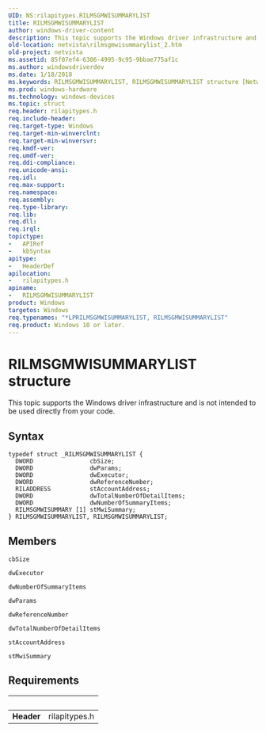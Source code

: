 ```yaml
---
UID: NS:rilapitypes.RILMSGMWISUMMARYLIST
title: RILMSGMWISUMMARYLIST
author: windows-driver-content
description: This topic supports the Windows driver infrastructure and is not intended to be used directly from your code.
old-location: netvista\rilmsgmwisummarylist_2.htm
old-project: netvista
ms.assetid: 85f07ef4-6306-4995-9c95-9bbae775af1c
ms.author: windowsdriverdev
ms.date: 1/18/2018
ms.keywords: RILMSGMWISUMMARYLIST, RILMSGMWISUMMARYLIST structure [Network Drivers Starting with Windows Vista], netvista.rilmsgmwisummarylist_2, *LPRILMSGMWISUMMARYLIST, rilapitypes/RILMSGMWISUMMARYLIST
ms.prod: windows-hardware
ms.technology: windows-devices
ms.topic: struct
req.header: rilapitypes.h
req.include-header: 
req.target-type: Windows
req.target-min-winverclnt: 
req.target-min-winversvr: 
req.kmdf-ver: 
req.umdf-ver: 
req.ddi-compliance: 
req.unicode-ansi: 
req.idl: 
req.max-support: 
req.namespace: 
req.assembly: 
req.type-library: 
req.lib: 
req.dll: 
req.irql: 
topictype:
-	APIRef
-	kbSyntax
apitype:
-	HeaderDef
apilocation:
-	rilapitypes.h
apiname:
-	RILMSGMWISUMMARYLIST
product: Windows
targetos: Windows
req.typenames: "*LPRILMSGMWISUMMARYLIST, RILMSGMWISUMMARYLIST"
req.product: Windows 10 or later.
---
```


# RILMSGMWISUMMARYLIST structure
This topic supports the Windows driver infrastructure and is not intended to be used directly from your code.

## Syntax
````
typedef struct _RILMSGMWISUMMARYLIST {
  DWORD                cbSize;
  DWORD                dwParams;
  DWORD                dwExecutor;
  DWORD                dwReferenceNumber;
  RILADDRESS           stAccountAddress;
  DWORD                dwTotalNumberOfDetailItems;
  DWORD                dwNumberOfSummaryItems;
  RILMSGMWISUMMARY [1] stMwiSummary;
} RILMSGMWISUMMARYLIST, RILMSGMWISUMMARYLIST;
````

## Members


`cbSize`



`dwExecutor`



`dwNumberOfSummaryItems`



`dwParams`



`dwReferenceNumber`



`dwTotalNumberOfDetailItems`



`stAccountAddress`



`stMwiSummary`




## Requirements
| &nbsp; | &nbsp; |
| ---- |:---- |
| **Header** | rilapitypes.h |